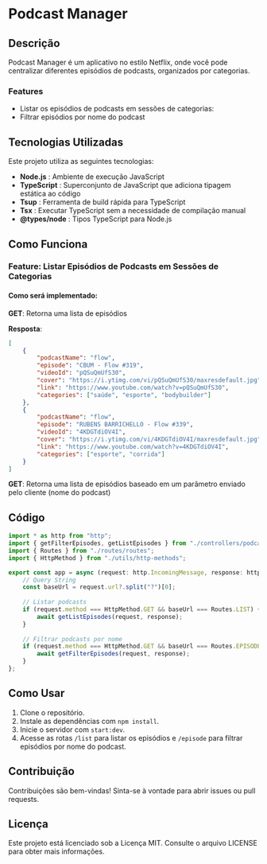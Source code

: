 # Podcast Manager

## Descrição

Podcast Manager é um aplicativo no estilo Netflix, onde você pode centralizar diferentes episódios de podcasts, organizados por categorias.

### Features

- Listar os episódios de podcasts em sessões de categorias:
- Filtrar episódios por nome do podcast

## Tecnologias Utilizadas

Este projeto utiliza as seguintes tecnologias:

* **Node.js** : Ambiente de execução JavaScript
* **TypeScript** : Superconjunto de JavaScript que adiciona tipagem estática ao código
* **Tsup** : Ferramenta de build rápida para TypeScript
* **Tsx** : Executar TypeScript sem a necessidade de compilação manual
* **@types/node** : Tipos TypeScript para Node.js

## Como Funciona

### Feature: Listar Episódios de Podcasts em Sessões de Categorias

#### Como será implementado:

**GET**: Retorna uma lista de episódios

**Resposta**:

```json
[
    {
        "podcastName": "flow",
        "episode": "CBUM - Flow #319",
        "videoId": "pQSuQmUfS30",
        "cover": "https://i.ytimg.com/vi/pQSuQmUfS30/maxresdefault.jpg",
        "link": "https://www.youtube.com/watch?v=pQSuQmUfS30",
        "categories": ["saúde", "esporte", "bodybuilder"]
    },
    {
        "podcastName": "flow",
        "episode": "RUBENS BARRICHELLO - Flow #339",
        "videoId": "4KDGTdiOV4I",
        "cover": "https://i.ytimg.com/vi/4KDGTdiOV4I/maxresdefault.jpg",
        "link": "https://www.youtube.com/watch?v=4KDGTdiOV4I",
        "categories": ["esporte", "corrida"]
    }
]
```

**GET**: Retorna uma lista de episódios baseado em um parâmetro enviado pelo cliente (nome do podcast)

## Código

```typescript
import * as http from "http";
import { getFilterEpisodes, getListEpisodes } from "./controllers/podcasts-controller";
import { Routes } from "./routes/routes";
import { HttpMethod } from "./utils/http-methods";

export const app = async (request: http.IncomingMessage, response: http.ServerResponse) => {
    // Query String 
    const baseUrl = request.url?.split("?")[0];
  
    // Listar podcasts
    if (request.method === HttpMethod.GET && baseUrl === Routes.LIST) {
        await getListEpisodes(request, response);
    }
  
    // Filtrar podcasts por nome
    if (request.method === HttpMethod.GET && baseUrl === Routes.EPISODE) {
        await getFilterEpisodes(request, response);
    }
};
```

## Como Usar

1. Clone o repositório.
2. Instale as dependências com `npm install`.
3. Inicie o servidor com `start:dev`.
4. Acesse as rotas `/list` para listar os episódios e `/episode` para filtrar episódios por nome do podcast.

## Contribuição

Contribuições são bem-vindas! Sinta-se à vontade para abrir issues ou pull requests.

## Licença

Este projeto está licenciado sob a Licença MIT. Consulte o arquivo LICENSE para obter mais informações.
